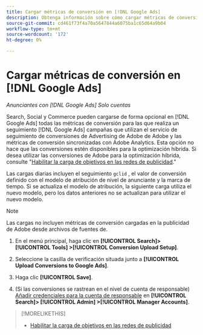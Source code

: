 ```yaml
---
title: Cargar métricas de conversión en [!DNL Google Ads]
description: Obtenga información sobre cómo cargar métricas de conversión de búsqueda, medios sociales y de comercio a [!DNL Google Ads].
source-git-commit: cd461f73f4a70a5647844a6075ba1c65d64a9b04
workflow-type: tm+mt
source-wordcount: '172'
ht-degree: 0%

---
```


# Cargar métricas de conversión en [!DNL Google Ads]

*Anunciantes con [!DNL Google Ads] Solo cuentas*

Search, Social y Commerce pueden cargarse de forma opcional en [!DNL Google Ads] todas las métricas de conversión para las que realiza un seguimiento [!DNL Google Ads] campañas que utilizan el servicio de seguimiento de conversiones de Advertising de Adobe de Adobe y las métricas de conversión sincronizadas con Adobe Analytics. Esta opción no hace que las conversiones estén disponibles para la optimización híbrida. Si desea utilizar las conversiones de Adobe para la optimización híbrida, consulte &quot;[Habilitar la carga de objetivos en las redes de publicidad](objective-upload-to-networks.md).&quot;

Las cargas diarias incluyen el seguimiento `gclid` , el valor de conversión definido con el modelo de atribución de nivel de anunciante y la marca de tiempo. Si se actualiza el modelo de atribución, la siguiente carga utiliza el nuevo modelo, pero los datos anteriores no se actualizan para utilizar el nuevo modelo.

>[!NOTE]
>
>Las cargas no incluyen métricas de conversión cargadas en la publicidad de Adobe desde archivos de fuentes de.

1. En el menú principal, haga clic en **[!UICONTROL Search]> [!UICONTROL Tools] >[!UICONTROL Conversion Upload Setup]**.

1. Seleccione la casilla de verificación situada junto a **[!UICONTROL Upload Conversions to Google Ads]**.

1. Haga clic **[!UICONTROL Save]**.

1. (Si las conversiones se rastrean en el nivel de cuenta de responsable) [Añadir credenciales para la cuenta de responsable](/help/search-social-commerce/admin/manager-accounts.md) en **[!UICONTROL Search]> [!UICONTROL Admin] >[!UICONTROL Manager Accounts]**.

>[!MORELIKETHIS]
>
>* [Habilitar la carga de objetivos en las redes de publicidad](objective-upload-to-networks.md)

